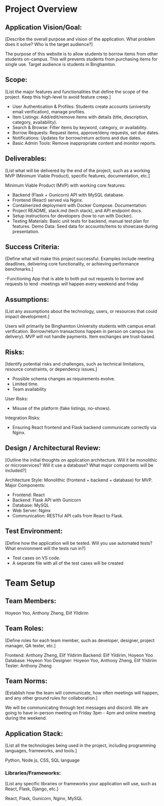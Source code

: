# **Project Overview**

## **Application Vision/Goal:**
[Describe the overall purpose and vision of the application. What problem does it solve? Who is the target audience?]

The purpose of this website is to allow students to borrow items from other students on-campus.
This will prevents students from purchasing items for single use.
Target audience is students in Binghamton.

## **Scope:**
[List the major features and functionalities that define the scope of the project. Keep this high-level to avoid feature creep.]

- User Authentication & Profiles: Students create accounts (university email verification), manage profiles.
- Item Listings: Add/edit/remove items with details (title, description, category, availability).
- Search & Browse: Filter items by keyword, category, or availability.
- Borrow Requests: Request items, approve/deny requests, set due dates.
- Notifications: Updates for borrow/return actions and due dates.
- Basic Admin Tools: Remove inappropriate content and monitor reports.

## **Deliverables:**
[List what will be delivered by the end of the project, such as a working MVP (Minimum Viable Product), specific features, documentation, etc.]

Minimum Viable Product (MVP) with working core features:
- Backend (Flask + Gunicorn) API with MySQL database.
- Frontend (React) served via Nginx.
- Containerized deployment with Docker Compose.
Documentation:
- Project README, stack.md (tech stack), and API endpoint docs.
- Setup instructions for developers (how to run with Docker).
- Testing Materials: Basic unit tests for backend, manual test plan for features.
Demo Data: Seed data for accounts/items to showcase during presentation.

## **Success Criteria:**
[Define what will make this project successful. Examples include meeting deadlines, delivering core functionality, or achieving performance benchmarks.]

-Functioning App that is able to both put out requests to borrow and requests to lend
-meetings will happen every weekend and friday


## **Assumptions:**
[List any assumptions about the technology, users, or resources that could impact development.]

Users will primarily be Binghamton University students with campus email verification.
Borrow/return transactions happen in person on campus (no delivery).
MVP will not handle payments. Item exchanges are trust-based.

## **Risks:**
[Identify potential risks and challenges, such as technical limitations, resource constraints, or dependency issues.]

- Possible schema changes as requirements evolve.
- Limited time.
- Team availability
  
User Risks:
- Misuse of the platform (fake listings, no-shows).
  
Integration Risks:
- Ensuring React frontend and Flask backend communicate correctly via Nginx.

## **Design / Architectural Review:**
[Outline the initial thoughts on application architecture. Will it be monolithic or microservices? Will it use a database? What major components will be included?]

Architecture Style: Monolithic (frontend + backend + database) for MVP.
Major Components:
- Frontend: React
- Backend: Flask API with Gunicorn
- Database: MySQL
- Web Server: Nginx
- Communication: RESTful API calls from React to Flask.

## **Test Environment:**
[Define how the application will be tested. Will you use automated tests? What environment will the tests run in?]
- Test cases on VS code.
- A seperate file with all of the test cases will be created

# **Team Setup**


## **Team Members:**
Hoyeon Yoo, Anthony Zheng, Elif Yildirim

## **Team Roles:**
[Define roles for each team member, such as developer, designer, project manager, QA tester, etc.]

Frontend: Anthony Zheng, Elif Yildirim
Backend: Elif Yildirim, Hoyeon Yoo
Database: Hoyeon Yoo
Designer: Hoyeon Yoo, Anthony Zheng, Elif Yildirim
Tester: Anthony Zheng

## **Team Norms:**
[Establish how the team will communicate, how often meetings will happen, and any other ground rules for collaboration.]

We will be communicating through text messages and discord. 
We are going to have in-person meeting on Friday 3pm - 4pm and online meeting during the weekend.

## **Application Stack:**
[List all the technologies being used in the project, including programming languages, frameworks, and tools.]

Python, Node.js, CSS, SQL language

### **Libraries/Frameworks:**
[List any specific libraries or frameworks your application will use, such as React, Flask, Django, etc.]

React, Flask, Gunicorn, Nginx, MySQL
